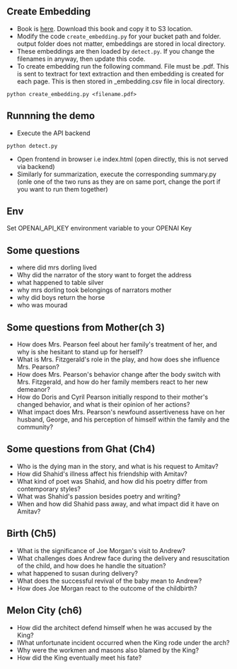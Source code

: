 ## Create Embedding

* Book is [here](https://ncert.nic.in/textbook/textbook.php?kesp1=0-8). Download this book and copy it to S3 location.
* Modify the code `create_embedding.py` for your bucket path and folder. output folder does not matter, embeddings are stored in local directory.
* These embeddings are then loaded by `detect.py`. If you change the filenames in anyway, then update this code.
* To create embedding run the following command. File must be .pdf. This is sent to textract for text extraction and then embedding is created for each page. This is then stored in _embedding.csv file in local directory. 
```
python create_embedding.py <filename.pdf>
```

## Runnning the demo
* Execute the API backend
```
python detect.py
```
* Open frontend in browser i.e index.html (open directly, this is not served via backend)
* Similarly for summarization, execute the corresponding summary.py (onle one of the two runs as they are on same port, change the port if you want to run them together)

## Env
Set OPENAI_API_KEY environment variable to your OPENAI Key
## Some questions
* where did mrs dorling lived 
* Why did the narrator of the story want to forget the address
* what happened to table silver
* why mrs dorling took belongings of narrators mother
* why did boys return the horse
* who was mourad

## Some questions from Mother(ch 3)
* How does Mrs. Pearson feel about her family's treatment of her, and why is she hesitant to stand up for herself?
* What is Mrs. Fitzgerald's role in the play, and how does she influence Mrs. Pearson?
* How does Mrs. Pearson's behavior change after the body switch with Mrs. Fitzgerald, and how do her family members react to her new demeanor?
* How do Doris and Cyril Pearson initially respond to their mother's changed behavior, and what is their opinion of her actions?
* What impact does Mrs. Pearson's newfound assertiveness have on her husband, George, and his perception of himself within the family and the community?

## Some questions from Ghat (Ch4)
* Who is the dying man in the story, and what is his request to Amitav?
* How did Shahid's illness affect his friendship with Amitav?
* What kind of poet was Shahid, and how did his poetry differ from contemporary styles?
* What was Shahid's passion besides poetry and writing?
* When and how did Shahid pass away, and what impact did it have on Amitav?

## Birth (Ch5)
* What is the significance of Joe Morgan's visit to Andrew?
* What challenges does Andrew face during the delivery and resuscitation of the child, and how does he handle the situation?
* what happened to susan during delivery?
* What does the successful revival of the baby mean to Andrew?
* How does Joe Morgan react to the outcome of the childbirth?

## Melon City (ch6)
* How did the architect defend himself when he was accused by the King?
* IWhat unfortunate incident occurred when the King rode under the arch?
* Why were the workmen and masons also blamed by the King?
* How did the King eventually meet his fate?